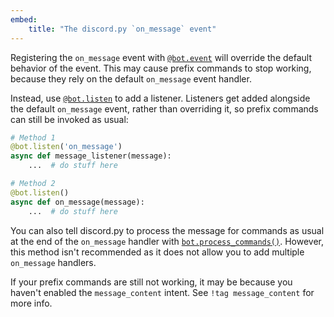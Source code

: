 ```yaml
---
embed:
    title: "The discord.py `on_message` event"
---
```


Registering the `on_message` event with [`@bot.event`](https://discordpy.readthedocs.io/en/stable/ext/commands/api.html#discord.ext.commands.Bot.event) will override the default behavior of the event. This may cause prefix commands to stop working, because they rely on the default `on_message` event handler.

Instead, use [`@bot.listen`](https://discordpy.readthedocs.io/en/stable/ext/commands/api.html#discord.ext.commands.Bot.listen) to add a listener. Listeners get added alongside the default `on_message` event, rather than overriding it, so prefix commands can still be invoked as usual:
```python
# Method 1
@bot.listen('on_message')
async def message_listener(message):
    ...  # do stuff here

# Method 2
@bot.listen()
async def on_message(message):
    ...  # do stuff here
```
You can also tell discord.py to process the message for commands as usual at the end of the `on_message` handler with [`bot.process_commands()`](https://discordpy.readthedocs.io/en/stable/ext/commands/api.html#discord.ext.commands.Bot.process_commands). However, this method isn't recommended as it does not allow you to add multiple `on_message` handlers.

If your prefix commands are still not working, it may be because you haven't enabled the `message_content` intent. See `!tag message_content` for more info.

